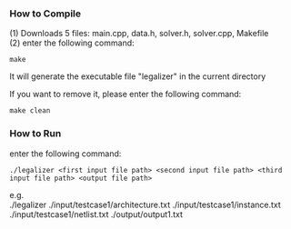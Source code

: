 ### How to Compile
(1) Downloads 5 files: main.cpp, data.h, solver.h, solver.cpp, Makefile <br>
(2) enter the following command:
  ```
  make
  ```
  It will generate the executable file "legalizer" in the current directory<br>

If you want to remove it, please enter the following command:<br>
  ```
  make clean
  ```

### How to Run
enter the following command:<br>
```
./legalizer <first input file path> <second input file path> <third input file path> <output file path>
```

e.g. <br>
./legalizer ./input/testcase1/architecture.txt ./input/testcase1/instance.txt ./input/testcase1/netlist.txt ./output/output1.txt
